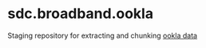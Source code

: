 # sdc.broadband.ookla
Staging repository for extracting and chunking [ookla data](https://github.com/teamookla/ookla-open-data)


